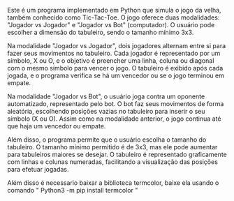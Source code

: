 Este é um programa implementado em Python que simula o jogo da velha, também conhecido como Tic-Tac-Toe. O jogo oferece duas modalidades: "Jogador vs Jogador" e "Jogador vs Bot" (computador). O usuário pode escolher a dimensão do tabuleiro, sendo o tamanho mínimo 3x3.

Na modalidade "Jogador vs Jogador", dois jogadores alternam entre si para fazer seus movimentos no tabuleiro. Cada jogador é representado por um símbolo, X ou O, e o objetivo é preencher uma linha, coluna ou diagonal com o mesmo símbolo para vencer o jogo. O tabuleiro é exibido após cada jogada, e o programa verifica se há um vencedor ou se o jogo terminou em empate.

Na modalidade "Jogador vs Bot", o usuário joga contra um oponente automatizado, representado pelo bot. O bot faz seus movimentos de forma aleatória, escolhendo posições vazias no tabuleiro para inserir o seu símbolo (X ou O). Assim como na modalidade anterior, o jogo continua até que haja um vencedor ou empate.

Além disso, o programa permite que o usuário escolha o tamanho do tabuleiro. O tamanho mínimo permitido é de 3x3, mas ele pode aumentar para tabuleiros maiores se desejar. O tabuleiro é representado graficamente com linhas e colunas numeradas, facilitando a visualização das posições para efetuar jogadas.

Além disso é necessario baixar a biblioteca termcolor, baixe ela usando o comando " Python3 -m pip install termcolor "
